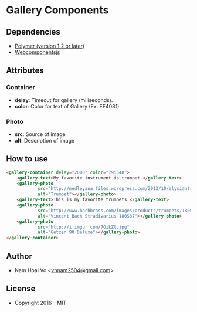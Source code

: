# Gallery Components

## Dependencies
 * [Polymer (version 1.2 or later)](https://www.polymer-project.org/1.0/)
 * [Webcomponentsjs](https://github.com/webcomponents/webcomponentsjs)

## Attributes

### Container
 * **delay**: Timeout for gallery (miliseconds).
 * **color**: Color for text of Gallery (Ex: FF4081).

### Photo
 * **src**: Source of image
 * **alt**: Description of image

## How to use

```html
<gallery-container delay="2000" color="795548">
    <gallery-text>My favorite instrument is trumpet.</gallery-text>
    <gallery-photo
            src="http://medleyana.files.wordpress.com/2013/10/elysiantrumpetheroshotmedium.jpg"
            alt="Trumpet"></gallery-photo>
    <gallery-text>This is my favorite trumpets.</gallery-text>
    <gallery-photo
            src="http://www.bachbrass.com/images/products/trumpets/180S37.jpg"
            alt="Vincent Bach Stradivarius 180S37"></gallery-photo>
    <gallery-photo
            src="http://i.imgur.com/7OikZl.jpg"
            alt="Getzen 90 Deluxe"></gallery-photo>
</gallery-container>
```

## Author
 * Nam Hoai Vo <<vhnam2504@gmail.com>>

## License
 * Copyright 2016 - MIT
